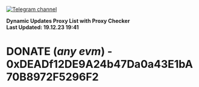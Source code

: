 [![Telegram channel](https://img.shields.io/endpoint?url=https://runkit.io/damiankrawczyk/telegram-badge/branches/master?url=https://t.me/n4z4v0d)](https://t.me/n4z4v0d) 

**Dynamic Updates Proxy List with Proxy Checker**  
**Last Updated: 19.12.23 19:41**

# DONATE (_any evm_) - 0xDEADf12DE9A24b47Da0a43E1bA70B8972F5296F2
